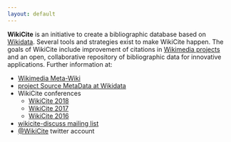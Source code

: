 ```yaml
---
layout: default
---
```


**WikiCite** is an initiative to create a bibliographic database based on [Wikidata](https://wikidata.org/).  Several tools and strategies exist to make WikiCite happen. The goals of WikiCite include improvement of citations in [Wikimedia projects](https://en.wikipedia.org/wiki/Wikimedia_project) and an open, collaborative repository of bibliographic data for innovative applications. Further information at:

* [Wikimedia Meta-Wiki](https://meta.wikimedia.org/wiki/WikiCite)
* [project Source MetaData at Wikidata](https://www.wikidata.org/wiki/Wikidata:WikiProject_Source_MetaData)
* WikiCite conferences
    * [WikiCite 2018](https://meta.wikimedia.org/wiki/WikiCite_2018)
    * [WikiCite 2017](https://meta.wikimedia.org/wiki/WikiCite_2017)
    * [WikiCite 2016](https://meta.wikimedia.org/wiki/WikiCite_2016)
* [wikicite-discuss mailing list](https://groups.google.com/a/wikimedia.org/d/forum/wikicite-discuss)
* [@WikiCite](https://twitter.com/WikiCite) twitter account

